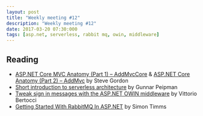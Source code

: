 ```yaml
---
layout: post
title: "Weekly meeting #12"
description: "Weekly meeting #12"
date: 2017-03-20 07:30:000
tags: [asp.net, serverless, rabbit mq, owin, middleware]
--- 
```

 
## Reading
 
* [ASP.NET Core MVC Anatomy (Part 1) – AddMvcCore](https://www.stevejgordon.co.uk/asp-net-core-mvc-anatomy-addmvccore) & [ASP.NET Core Anatomy (Part 2) – AddMvc](https://www.stevejgordon.co.uk/asp-net-core-anatomy-part-2-addmvc) by Steve Gordon
* [Short introduction to serverless architecture](http://gunnarpeipman.com/2017/03/serverless-architecture/) by Gunnar Peipman
* [Tweak sign in messages with the ASP.NET OWIN middleware](http://www.cloudidentity.com/blog/2017/03/20/tweak-sign-in-messages-with-the-asp-net-owin-middleware/) by Vittorio Bertocci
* [Getting Started With RabbitMQ In ASP.NET](https://aspnetmonsters.com/2017/03/2017-03-18-RabbitMQ%20from%20ASP/) by Simon Timms
